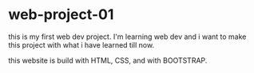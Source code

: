 # web-project-01
this is my first web dev project.
I'm learning web dev and i want to make this project with what i have learned till now.

this website is build with HTML, CSS, and with BOOTSTRAP.
